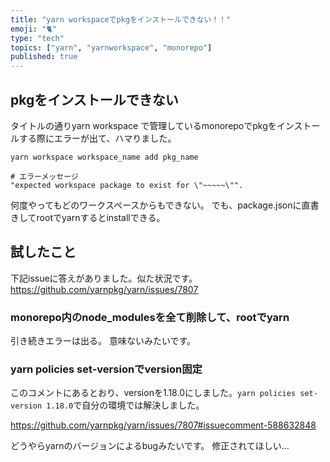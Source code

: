 ```yaml
---
title: "yarn workspaceでpkgをインストールできない！！"
emoji: "🐈"
type: "tech"
topics: ["yarn", "yarnworkspace", "monorepo"]
published: true
---
```


## pkgをインストールできない
タイトルの通りyarn workspace で管理しているmonorepoでpkgをインストールする際にエラーが出て、ハマりました。

```
yarn workspace workspace_name add pkg_name
```

```
# エラーメッセージ
"expected workspace package to exist for \"~~~~~\"".
```

何度やってもどのワークスペースからもできない。
でも、package.jsonに直書きしてrootでyarnするとinstallできる。

## 試したこと

下記issueに答えがありました。似た状況です。
https://github.com/yarnpkg/yarn/issues/7807

### monorepo内のnode_modulesを全て削除して、rootでyarn
引き続きエラーは出る。
意味ないみたいです。

### yarn policies set-versionでversion固定
このコメントにあるとおり、versionを1.18.0にしました。`yarn policies set-version 1.18.0`で自分の環境では解決しました。

https://github.com/yarnpkg/yarn/issues/7807#issuecomment-588632848

どうやらyarnのバージョンによるbugみたいです。
修正されてほしい…
